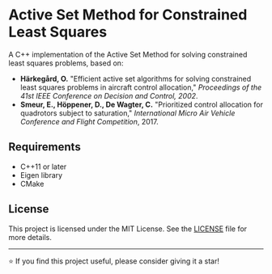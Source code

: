 # Active Set Method for Constrained Least Squares

A C++ implementation of the Active Set Method for solving constrained least squares problems, based on:

- **Härkegård, O.** "Efficient active set algorithms for solving constrained least squares problems in aircraft control allocation," *Proceedings of the 41st IEEE Conference on Decision and Control, 2002*.
- **Smeur, E., Höppener, D., De Wagter, C.** "Prioritized control allocation for quadrotors subject to saturation," *International Micro Air Vehicle Conference and Flight Competition*, 2017.

## Requirements

- C++11 or later
- Eigen library
- CMake

## License

This project is licensed under the MIT License. See the [LICENSE](LICENSE) file for more details.

---

⭐️ If you find this project useful, please consider giving it a star!
